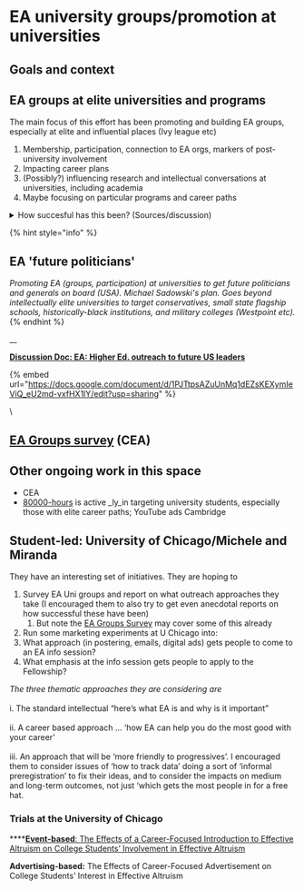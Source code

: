 # EA university groups/promotion at universities

## Goals and context

## **EA groups at elite universities and programs**

The main focus of this effort has been promoting and building EA groups, especially at  elite and influential places (Ivy league etc)

1. Membership, participation, connection to EA orgs, markers of post-university involvement
2. Impacting career plans
3. (Possibly?) influencing research and intellectual conversations at universities, including academia
4. Maybe focusing on particular programs and career paths

<details>

<summary>How succesful has this been? (Sources/discussion)</summary>

See:&#x20;

* EA Groups survey
* Rethink Priorities (ongoing?) survey on awareness of EA at universities
* EA Survey on '[How people got involved with EA'](https://forum.effectivealtruism.org/posts/tzFcqGmCA6ePeD5wm/ea-survey-2020-how-people-get-involved-in-ea)

</details>

{% hint style="info" %}
## **EA 'future politicians'**

_Promoting EA (groups, participation) at universities to get future politicians and generals on board (USA). Michael Sadowski's plan. Goes beyond intellectually elite universities to target conservatives, small state flagship schools, historically-black institutions, and military colleges (Westpoint etc)._
{% endhint %}

__

****[**Discussion Doc: EA: Higher Ed. outreach to future US leaders**](https://docs.google.com/document/d/1PJTtpsAZuUnMq1dEZsKEXymIeViQ\_eU2md-vxfHX1lY/edit?usp=sharing)****

{% embed url="https://docs.google.com/document/d/1PJTtpsAZuUnMq1dEZsKEXymIeViQ_eU2md-vxfHX1lY/edit?usp=sharing" %}

\






## &#x20;[EA Groups survey](https://forum.effectivealtruism.org/posts/Q4aF9T5PuBM2akxp6/ea-groups-survey-2020) (CEA)



## Other ongoing work in this space

* CEA
* [80000-hours](80000-hours/ "mention")  is active _ly_in targeting university students, especially those with elite career paths; YouTube ads Cambridge



## Student-led: University of Chicago/Michele and Miranda

They have an interesting set of initiatives. They are hoping to

1. Survey EA Uni groups and report on what outreach approaches they take (I encouraged them to also try to get even anecdotal reports on how successful these have been)
   1. But note the [EA Groups Survey](ea-university-groups.md#undefined) may cover some of this already
2. Run some marketing experiments at U Chicago into:
3. What approach (in postering, emails, digital ads) gets people to come to an EA info session?
4. What emphasis at the info session gets people to apply to the Fellowship?

_The three thematic approaches they are considering are_\
\
i. The standard intellectual “here’s what EA is and why is it important”\
\
ii. A career based approach … ‘how EA can help you do the most good with your career’\
\
iii. An approach that will be ‘more friendly to progressives’. I encouraged them to consider issues of ‘how to track data’ doing a sort of ‘informal preregistration’ to fix their ideas, and to consider the impacts on medium and long-term outcomes, not just ‘which gets the most people in for a free hat.



### Trials at the University of Chicago

****[**Event-based**: The Effects of a Career-Focused Introduction to Effective Altruism on College Students’ Involvement in Effective Altruism](https://docs.google.com/document/d/1ybvPBOBj6Bw\_LfmnlB9Ac4nN9ssuRSiaZmyd66IeK2s/edit?usp=sharing)

**Advertising-based:** The Effects of  Career-Focused Advertisement on College Students’ Interest in Effective Altruism





